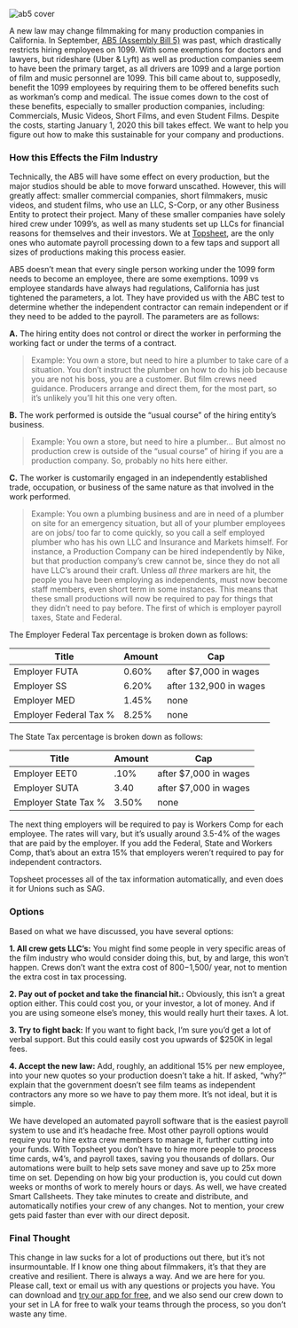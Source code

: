 ![ab5 cover](https://user-images.githubusercontent.com/33143626/69761792-41918100-111d-11ea-8592-d070780def4a.png "How AB5 Law affects Filmmakers")

A new law may change filmmaking for many production companies in California. In September, [AB5 (Assembly Bill 5)](https://en.wikipedia.org/wiki/California_Assembly_Bill_5_(2019)) was past, which drastically restricts hiring employees on 1099. With some exemptions for doctors and lawyers, but rideshare (Uber & Lyft) as well as production companies seem to have been the primary target, as all drivers are 1099 and a large portion of film and music personnel are 1099. This bill came about to, supposedly, benefit the 1099 employees by requiring them to be offered benefits such as workman’s comp and medical. The issue comes down to the cost of these benefits, especially to smaller production companies, including: Commercials, Music Videos, Short Films, and even Student Films. Despite the costs, starting January 1, 2020 this bill takes effect. We want to help you figure out how to make this sustainable for your company and productions.

### How this Effects the Film Industry

Technically, the AB5 will have some effect on every production, but the major studios should be able to move forward unscathed. However, this will greatly affect: smaller commercial companies, short filmmakers, music videos, and student films, who use an LLC, S-Corp, or any other Business Entity to protect their project. Many of these smaller companies have solely hired crew under 1099’s, as well as many students set up LLCs for financial reasons for themselves and their investors. We at [Topsheet](https://topsheet.io), are the only ones who automate payroll processing down to a few taps and support all sizes of productions making this process easier. 

AB5 doesn’t mean that every single person working under the 1099 form needs to become an employee, there are some exemptions. 1099 vs employee standards have always had regulations, California has just tightened the parameters, a lot. They have provided us with the ABC test to determine whether the independent contractor can remain independent or if they need to be added to the payroll. The parameters are as follows:

**A.** The hiring entity does not control or direct the worker in performing the working fact or under the terms of a contract.

> Example: You own a store, but need to hire a plumber to take care of a situation. You don’t instruct the plumber on how to do his job because you are not his boss, you are a customer. But film crews need guidance. Producers arrange and direct them, for the most part, so it’s unlikely you’ll hit this one very often.

**B.** The work performed is outside the “usual course” of the hiring entity’s business.

> Example: You own a store, but need to hire a plumber… But almost no production crew is outside of the “usual course” of hiring if you are a production company. So, probably no hits here either.

**C.** The worker is customarily engaged in an independently established trade, occupation, or business of the same nature as that involved in the work performed.

>Example: You own a plumbing business and are in need of a plumber on site for an emergency situation, but all of your plumber employees are on jobs/ too far to come quickly, so you call a self employed plumber who has his own LLC and Insurance and Markets himself. For instance, a Production Company can be hired independently by Nike, but that production company’s crew cannot be, since they do not all have LLC’s around their craft.
Unless *all three* markers are hit, the people you have been employing as independents, must now become staff members, even short term in some instances. This means that these small productions will now be required to pay for things that they didn’t need to pay before. The first of which is employer payroll taxes, State and Federal.


The Employer Federal Tax percentage is broken down as follows:

Title | Amount | Cap |
---  | --- | ---
Employer FUTA | 0.60% | after $7,000 in wages
Employer SS | 6.20% | after 132,900 in wages
Employer MED | 1.45% | none
Employer Federal Tax %| 8.25% | none

The State Tax percentage is broken down as follows:

Title | Amount | Cap |
---  | --- | ---
Employer EET0 |.10% | after $7,000 in wages
Employer SUTA | 3.40 | after $7,000 in wages
Employer State Tax % | 3.50% | none

The next thing employers will be required to pay is Workers Comp for each employee. The rates will vary, but it’s usually around 3.5-4% of the wages that are paid by the employer. If you add the Federal, State and Workers Comp, that’s about an extra 15% that employers weren’t required to pay for independent contractors.

Topsheet processes all of the tax information automatically, and even does it for Unions such as SAG.

### Options 
Based on what we have discussed, you have several options:

**1. All crew gets LLC’s:**
You might find some people in very specific areas of the film industry who would consider doing this, but, by and large, this won’t happen. Crews don’t want the extra cost of $800-$1,500/ year, not to mention the extra cost in tax processing. 

**2. Pay out of pocket and take the financial hit.:**
Obviously, this isn’t a great option either. This could cost you, or your investor, a lot of money. And if you are using someone else’s money, this would really hurt their taxes. A lot.

**3. Try to fight back:**
If you want to fight back, I’m sure you’d get a lot of verbal support. But this could easily cost you upwards of $250K in legal fees.

**4. Accept the new law:**
Add, roughly, an additional 15% per new employee, into your new quotes so your production doesn’t take a hit. If asked, “why?” explain that the government doesn’t see film teams as independent contractors any more so we have to pay them more. It’s not ideal, but it is simple.

We have developed an automated payroll software that is the easiest payroll system to use and it’s headache free. Most other payroll options would require you to hire extra crew members to manage it, further cutting into your funds. With Topsheet you don’t have to hire more people to process time cards, w4’s, and payroll taxes, saving you thousands of dollars. Our automations were built to help sets save money and save up to 25x more time on set. Depending on how big your production is, you could cut down weeks or months of work to merely hours or days. As well, we have created Smart Callsheets. They take minutes to create and distribute, and automatically notifies your crew of any changes. Not to mention, your crew gets paid faster than ever with our direct deposit.

### Final Thought

This change in law sucks for a lot of productions out there, but it’s not insurmountable. If I know one thing about filmmakers, it’s that they are creative and resilient. There is always a way. And we are here for you. Please call, text or email us with any questions or projects you have. You can download and [try our app for free](https://topsheet.io), and we also send our crew down to your set in LA for free to walk your teams through the process, so you don’t waste any time.
